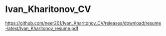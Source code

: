 # Ivan_Kharitonov_CV

https://github.com/neer201/Ivan_Kharitonov_CV/releases/download/resume-latest/Ivan_Kharitonov_resume.pdf
